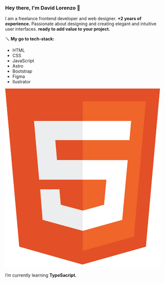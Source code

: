 ### Hey there, I'm David Lorenzo 👋
I am a freelance frontend developer and web designer.
**+2 years of experience.** Passionate about designing and creating elegant and intuitive user interfaces. **ready to add value to your project.**

🪛 **My go to tech-stack:**
- HTML 
- CSS
- JavaScript
- Astro
- Bootstrap
- Figma
- Ilustrator

<img src="./assets/html5.svg" alt="Html" />

I’m currently learning **TypeSacript.**
